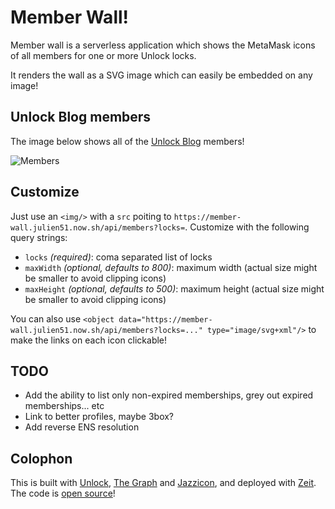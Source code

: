 # Member Wall!

Member wall is a serverless application which shows the MetaMask icons of all members for one or more Unlock locks.

It renders the wall as a SVG image which can easily be embedded on any image!

## Unlock Blog members

The image below shows all of the [Unlock Blog](https://unlock-protocol.com/blog/) members!

![Members](https://unlock-member-wall.julien51.now.sh/api/members?locks=0xB0114bbDCe17e0AF91b2Be32916a1e236cf6034F&maxWidth=1000)

## Customize

Just use an `<img/>` with a `src` poiting to `https://member-wall.julien51.now.sh/api/members?locks=`. Customize with the following query strings:

- `locks` _(required)_: coma separated list of locks
- `maxWidth` _(optional, defaults to 800)_: maximum width (actual size might be smaller to avoid clipping icons)
- `maxHeight` _(optional, defaults to 500)_: maximum height (actual size might be smaller to avoid clipping icons)

You can also use `<object data="https://member-wall.julien51.now.sh/api/members?locks=..." type="image/svg+xml"/>` to make the links on each icon clickable!

## TODO

- Add the ability to list only non-expired memberships, grey out expired memberships... etc
- Link to better profiles, maybe 3box?
- Add reverse ENS resolution

## Colophon

This is built with [Unlock](https://unlock-protocol.com/), [The Graph](https://thegraph.com/) and [Jazzicon](https://github.com/danfinlay/jazzicon), and deployed with [Zeit](https://zeit.co/). The code is [open source](https://github.com/julien51/member-wall)!
